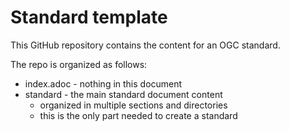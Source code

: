 # Standard template

This GitHub repository contains the content for an OGC standard.

The repo is organized as follows:

* index.adoc - nothing in this document
* standard - the main standard document content
  - organized in multiple sections and directories
  - this is the only part needed to create a standard
